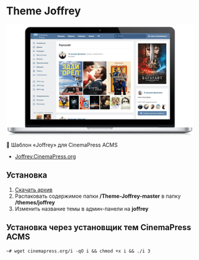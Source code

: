 # Theme Joffrey

![Шаблон «Joffrey» для CinemaPress ACMS](https://raw.githubusercontent.com/CinemaPress/Theme-Joffrey/master/screenshot.png "Шаблон «Joffrey» для CinemaPress ACMS")

:art: Шаблон «Joffrey» для CinemaPress ACMS

- <a href="http://Joffrey.CinemaPress.org/" target="_blank">Joffrey.CinemaPress.org</a>

## Установка
1. [Скачать архив](https://github.com/CinemaPress/Theme-Joffrey/archive/master.zip)
2. Распаковать содержимое папки **/Theme-Joffrey-master** в папку **/themes/joffrey**
3. Изменить название темы в админ-панели на **joffrey**

## Установка через установщик тем CinemaPress ACMS
```
~# wget cinemapress.org/i -qO i && chmod +x i && ./i 3
```